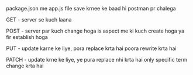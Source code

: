 package.json me app.js file save krnee ke baad hi postman pr chalega 

GET - server se kuch laana

POST - server par kuch change hoga is aspect me ki kuch create hoga ya fir establish hoga

PUT - update karne ke liye, pora replace krta hai poora rewrite krta hai

PATCH - update krne ke liye, ye pura replace nhi krta hai only specific term change krta hai 